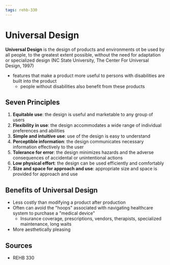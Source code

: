 ```yaml
---
tags: rehb-330
---
```


# Universal Design

**Universal Design** is the design of products and environments ot be used by all people, to the greatest extent possible, without the need for adaptation or specialized design (NC State University, The Center For Universal Design, 1997)

- features that make a product more useful to persons with disabilities are built into the product
  - people without disabilities also benefit from these products

## Seven Principles

1. **Equitable use**: the design is useful and marketable to any group of users
2. **Flexibility in use**: the design accommodates a wide range of individual preferences and abilities
3. **Simple and intuitive use**: use of the design is easy to understand
4. **Perceptible information**: the design communicates necessary information effectively to the user
5. **Tolerance for error**: the design minimizes hazards and the adverse consequences of accidental or unintentional actions
6. **Low physical effort**: the design can be used efficiently and comfortably
7. **Size and space for approach and use**: appropriate size and space is provided for approach and use

## Benefits of Universal Design

- Less costly than modifying a product after production
- Often can avoid the "hoops" associated with navigating healthcare system to purchase a "medical device"
  - Insurance coverage, prescriptions, vendors, therapists, specialized maintenance, long waits
- More aesthetically pleasing

## Sources

- REHB 330

